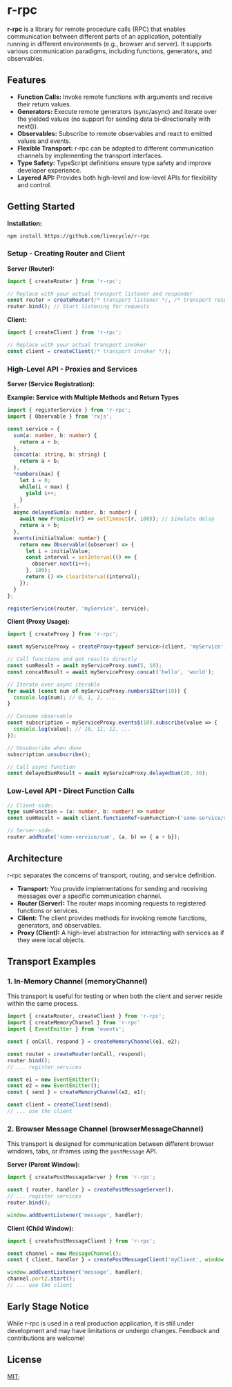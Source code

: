 # r-rpc

**r-rpc** is a library for remote procedure calls (RPC) that enables communication between different parts of an application, potentially running in different environments (e.g., browser and server). It supports various communication paradigms, including functions, generators, and observables.

## Features

*   **Function Calls:** Invoke remote functions with arguments and receive their return values.
*   **Generators:** Execute remote generators (sync/async) and iterate over the yielded values (no support for sending data bi-directionally with next()). 
*   **Observables:** Subscribe to remote observables and react to emitted values and events.
*   **Flexible Transport:**  r-rpc can be adapted to different communication channels by implementing the transport interfaces.
*   **Type Safety:**  TypeScript definitions ensure type safety and improve developer experience.
*   **Layered API:**  Provides both high-level and low-level APIs for flexibility and control. 

## Getting Started

**Installation:**

```bash
npm install https://github.com/livecycle/r-rpc
```

### Setup - Creating Router and Client

**Server (Router):**

```typescript
import { createRouter } from 'r-rpc';

// Replace with your actual transport listener and responder
const router = createRouter(/* transport listener */, /* transport responder */); 
router.bind(); // Start listening for requests
```

**Client:**

```typescript
import { createClient } from 'r-rpc';

// Replace with your actual transport invoker
const client = createClient(/* transport invoker */);
```

### High-Level API - Proxies and Services

**Server (Service Registration):**

**Example: Service with Multiple Methods and Return Types**

```typescript
import { registerService } from 'r-rpc';
import { Observable } from 'rxjs';

const service = {
  sum(a: number, b: number) {
    return a + b;
  },
  concat(a: string, b: string) {
    return a + b; 
  },
  *numbers(max) {
    let i = 0;
    while(i < max) {
      yield i++;
    }
  },
  async delayedSum(a: number, b: number) {
    await new Promise((r) => setTimeout(r, 100)); // Simulate delay
    return a + b;
  }, 
  events(initialValue: number) {
    return new Observable((observer) => {
      let i = initialValue;
      const interval = setInterval(() => {
        observer.next(i++);
      }, 100);
      return () => clearInterval(interval);
    });
  }
};

registerService(router, 'myService', service);
```

**Client (Proxy Usage):**

```typescript
import { createProxy } from 'r-rpc';

const myServiceProxy = createProxy<typeof service>(client, 'myService');

// Call functions and get results directly
const sumResult = await myServiceProxy.sum(5, 10); 
const concatResult = await myServiceProxy.concat('hello', 'world');

// Iterate over async iterable
for await (const num of myServiceProxy.numbers$Iter(10)) {
  console.log(num); // 0, 1, 2, ...
}

// Consume observable
const subscription = myServiceProxy.events$(10).subscribe(value => {
  console.log(value); // 10, 11, 12, ...
});

// Unsubscribe when done
subscription.unsubscribe(); 

// Call async function
const delayedSumResult = await myServiceProxy.delayedSum(20, 30);
```

### Low-Level API - Direct Function Calls

```typescript
// Client-side:
type sumFunction = (a: number, b: number) => number
const sumResult = await client.functionRef<sumFunction>('some-service/sum')(5, 10);

// Server-side:
router.addRoute('some-service/sum', (a, b) => { a + b});
```

## Architecture 

r-rpc separates the concerns of transport, routing, and service definition. 

*   **Transport:** You provide implementations for sending and receiving messages over a specific communication channel. 
*   **Router (Server):** The router maps incoming requests to registered functions or services.
*   **Client:** The client provides methods for invoking remote functions, generators, and observables. 
*   **Proxy (Client):** A high-level abstraction for interacting with services as if they were local objects.

## Transport Examples

### 1. In-Memory Channel (memoryChannel)

This transport is useful for testing or when both the client and server reside within the same process.

```typescript
import { createRouter, createClient } from 'r-rpc';
import { createMemoryChannel } from 'r-rpc'
import { EventEmitter } from 'events';

const { onCall, respond } = createMemoryChannel(e1, e2);

const router = createRouter(onCall, respond);
router.bind();
// ... register services

const e1 = new EventEmitter();
const e2 = new EventEmitter();
const { send } = createMemoryChannel(e2, e1);

const client = createClient(send);
// ... use the client
```

### 2. Browser Message Channel (browserMessageChannel)

This transport is designed for communication between different browser windows, tabs, or iframes using the `postMessage` API.

**Server (Parent Window):**

```typescript
import { createPostMessageServer } from 'r-rpc';

const { router, handler } = createPostMessageServer();
// ... register services
router.bind();

window.addEventListener('message', handler); 
```

**Client (Child Window):**

```typescript
import { createPostMessageClient } from 'r-rpc';

const channel = new MessageChannel();
const { client, handler } = createPostMessageClient('myClient', window.parent, channel.port1);

window.addEventListener('message', handler);
channel.port2.start();
// ... use the client
```


## Early Stage Notice

While r-rpc is used in a real production application, it is still under development and may have limitations or undergo changes. Feedback and contributions are welcome!

## License

[MIT](LICENSE);